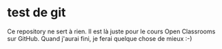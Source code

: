# test de git
Ce repository ne sert à rien. Il est là juste pour le cours Open Classrooms sur GitHub.
Quand j'aurai fini, je ferai quelque chose de mieux :-)
